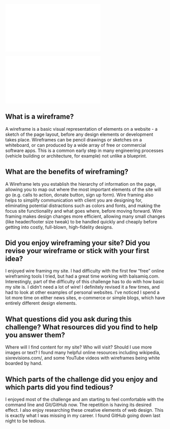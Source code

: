 ![Index Wireframe](/Users/andrewcrowley/phase-0/week-2/imgs/wireframe-index.PDF)

![Blog Wireframe](/Users/andrewcrowley/phase-0/week-2/imgs/wireframe-blog-index.PDF)

## What is a wireframe?

A wireframe is a basic visual representation of elements on a website - a sketch of the page layout, before any design elements or development takes place.  Wireframes can be pencil drawings or sketches on a whiteboard, or can produced by a wide array of free or commercial software apps.  This is a common early step in many engineering processes (vehicle building or architecture, for example) not unlike a blueprint.  

## What are the benefits of wireframing?

A Wireframe lets you establish the hierarchy of information on the page, allowing you to map out where the most important elements of the site will go (e.g. calls to action, donate button, sign up form).  Wire framing also helps to simplify communication with client you are designing for, eliminating potential distractions such as colors and fonts, and making the focus site functionality and what goes where, before moving forward.  Wire framing makes design changes more efficient, allowing many small changes (like header/footer size tweak) to be handled quickly and cheaply before getting into costly, full-blown, high-fidelity designs.

## Did you enjoy wireframing your site?  Did you revise your wireframe or stick with your first idea?

I enjoyed wire framing my site.  I had difficulty with the first few “free” online wireframing tools I tried, but had a great time working with balsamiq.com.  Interestingly, part of the difficulty of this challenge has to do with how basic my site is.  I didn’t need a lot of wire!  I definitely revised it a few times, and had to look at other examples of personal websites.  I’ve noticed I spend a lot more time on either news sites, e-commerce or simple blogs, which have entirely different design elements.  

## What questions did you ask during this challenge?  What resources did you find to help you answer them?

Where will I find content for my site?  Who will visit?  Should I use more images or text?  I found many helpful online resources including wikipedia, sixrevisions.com/, and some YouTube videos with wireframes being white boarded by hand.  

## Which parts of the challenge did you enjoy and which parts did you find tedious?

I enjoyed most of the challenge and am starting to feel comfortable with the command line and Git/GitHub now.  The repetition is having its desired effect.  I also enjoy researching these creative elements of web design.  This is exactly what I was missing in my career.  I found GitHub going down last night to be tedious.  